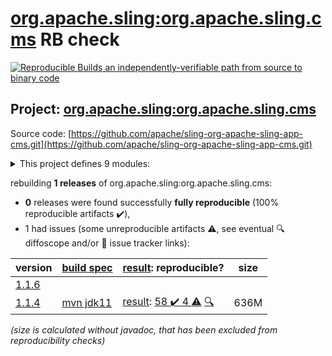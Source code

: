 [org.apache.sling:org.apache.sling.cms](https://central.sonatype.com/artifact/org.apache.sling/org.apache.sling.cms/versions) RB check
=======

[![Reproducible Builds](https://reproducible-builds.org/images/logos/rb.svg) an independently-verifiable path from source to binary code](https://reproducible-builds.org/)

## Project: [org.apache.sling:org.apache.sling.cms](https://central.sonatype.com/artifact/org.apache.sling/org.apache.sling.cms/versions)

Source code: [https://github.com/apache/sling-org-apache-sling-app-cms.git](https://github.com/apache/sling-org-apache-sling-app-cms.git)

<details><summary>This project defines 9 modules:</summary>

* [org.apache.sling:org.apache.sling.cms](https://central.sonatype.com/artifact/org.apache.sling/org.apache.sling.cms/1.1.4)
* [org.apache.sling:org.apache.sling.cms.api](https://central.sonatype.com/artifact/org.apache.sling/org.apache.sling.cms.api/1.1.4)
* [org.apache.sling:org.apache.sling.cms.archetype](https://central.sonatype.com/artifact/org.apache.sling/org.apache.sling.cms.archetype/1.1.4)
* [org.apache.sling:org.apache.sling.cms.core](https://central.sonatype.com/artifact/org.apache.sling/org.apache.sling.cms.core/1.1.4)
* [org.apache.sling:org.apache.sling.cms.feature](https://central.sonatype.com/artifact/org.apache.sling/org.apache.sling.cms.feature/1.1.4)
* [org.apache.sling:org.apache.sling.cms.it](https://central.sonatype.com/artifact/org.apache.sling/org.apache.sling.cms.it/1.1.4)
* [org.apache.sling:org.apache.sling.cms.login](https://central.sonatype.com/artifact/org.apache.sling/org.apache.sling.cms.login/1.1.4)
* [org.apache.sling:org.apache.sling.cms.reference](https://central.sonatype.com/artifact/org.apache.sling/org.apache.sling.cms.reference/1.1.4)
* [org.apache.sling:org.apache.sling.cms.ui](https://central.sonatype.com/artifact/org.apache.sling/org.apache.sling.cms.ui/1.1.4)
</details>

rebuilding **1 releases** of org.apache.sling:org.apache.sling.cms:
- **0** releases were found successfully **fully reproducible** (100% reproducible artifacts :heavy_check_mark:),
- 1 had issues (some unreproducible artifacts :warning:, see eventual :mag: diffoscope and/or :memo: issue tracker links):

| version | [build spec](/BUILDSPEC.md) | [result](https://reproducible-builds.org/docs/jvm/): reproducible? | size |
| -- | --------- | ------ | -- |
| [1.1.6](https://central.sonatype.com/artifact/org.apache.sling/org.apache.sling.cms/1.1.6/pom) | | | |
| [1.1.4](https://central.sonatype.com/artifact/org.apache.sling/org.apache.sling.cms/1.1.4/pom) | [mvn jdk11](org.apache.sling.cms-1.1.4.buildspec) | [result](org.apache.sling.cms-1.1.4.buildinfo): [58 :heavy_check_mark:  4 :warning:](org.apache.sling.cms-1.1.4.buildcompare) [:mag:](org.apache.sling.cms-1.1.4.diffoscope) | 636M |

<i>(size is calculated without javadoc, that has been excluded from reproducibility checks)</i>
